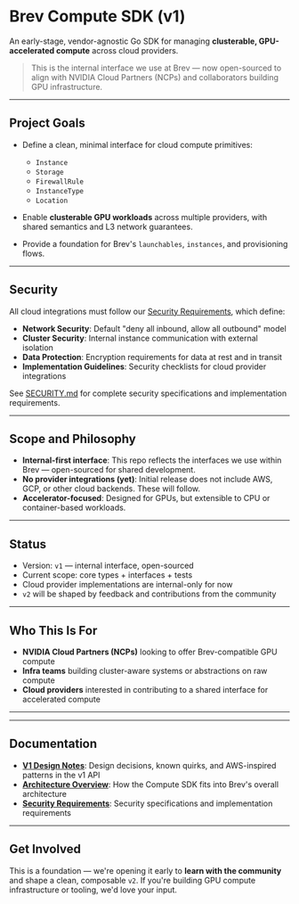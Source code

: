 # Brev Compute SDK (v1)

An early-stage, vendor-agnostic Go SDK for managing **clusterable, GPU-accelerated compute** across cloud providers.

> This is the internal interface we use at Brev — now open-sourced to align with NVIDIA Cloud Partners (NCPs) and collaborators building GPU infrastructure.

---

## Project Goals

- Define a clean, minimal interface for cloud compute primitives:
  - `Instance`
  - `Storage`
  - `FirewallRule`
  - `InstanceType`
  - `Location`

- Enable **clusterable GPU workloads** across multiple providers, with shared semantics and L3 network guarantees.
- Provide a foundation for Brev's `launchables`, `instances`, and provisioning flows.

---

## Security

All cloud integrations must follow our [Security Requirements](SECURITY.md), which define:

- **Network Security**: Default "deny all inbound, allow all outbound" model
- **Cluster Security**: Internal instance communication with external isolation
- **Data Protection**: Encryption requirements for data at rest and in transit
- **Implementation Guidelines**: Security checklists for cloud provider integrations

See [SECURITY.md](docs/SECURITY.md) for complete security specifications and implementation requirements.

---

## Scope and Philosophy

- **Internal-first interface**: This repo reflects the interfaces we use within Brev — open-sourced for shared development.
- **No provider integrations (yet)**: Initial release does not include AWS, GCP, or other cloud backends. These will follow.
- **Accelerator-focused**: Designed for GPUs, but extensible to CPU or container-based workloads.

---

## Status

- Version: `v1` — internal interface, open-sourced
- Current scope: core types + interfaces + tests
- Cloud provider implementations are internal-only for now
- `v2` will be shaped by feedback and contributions from the community

---

## Who This Is For

- **NVIDIA Cloud Partners (NCPs)** looking to offer Brev-compatible GPU compute
- **Infra teams** building cluster-aware systems or abstractions on raw compute
- **Cloud providers** interested in contributing to a shared interface for accelerated compute

---

---

## Documentation

- **[V1 Design Notes](docs/V1_DESIGN_NOTES.md)**: Design decisions, known quirks, and AWS-inspired patterns in the v1 API
- **[Architecture Overview](docs/ARCHITECTURE.md)**: How the Compute SDK fits into Brev's overall architecture
- **[Security Requirements](docs/SECURITY.md)**: Security specifications and implementation requirements

---

## Get Involved

This is a foundation — we're opening it early to **learn with the community** and shape a clean, composable `v2`. If you're building GPU compute infrastructure or tooling, we'd love your input.

